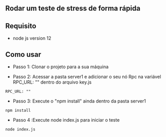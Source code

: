 ## Rodar um teste de stress de forma rápida

## Requisito 

* node js version 12


## Como usar

* Passo 1: Clonar o projeto para a sua máquina 



* Passo 2: Acessar a pasta server1 e adicionar o seu nó Rpc na variável RPC_URL: "" dentro do arquivo key.js
```
RPC_URL: ""
```
* Passo 3: Execute o "npm install" ainda dentro da pasta server1
```
npm install
```
* Passo 4 :Execute node index.js para iniciar o teste
```
node index.js
```
